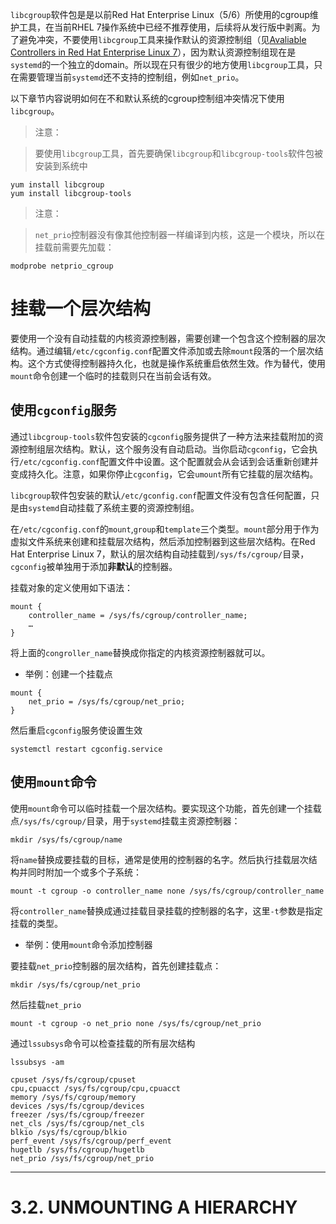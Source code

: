`libcgroup`软件包是是以前Red Hat Enterprise Linux（5/6）所使用的cgroup维护工具，在当前RHEL 7操作系统中已经不推荐使用，后续将从发行版中剥离。为了避免冲突，不要使用`libcgroup`工具来操作默认的资源控制组（见[Avaliable Controllers in Red Hat Enterprise Linux 7](https://access.redhat.com/documentation/en-US/Red_Hat_Enterprise_Linux/7/html/Resource_Management_Guide/br-Resource_Controllers_in_Linux_Kernel.html#itemlist-Available_Controllers_in_Red_Hat_Enterprise_Linux_7)），因为默认资源控制组现在是`systemd`的一个独立的domain。所以现在只有很少的地方使用`libcgroup`工具，只在需要管理当前`systemd`还不支持的控制组，例如`net_prio`。

以下章节内容说明如何在不和默认系统的cgroup控制组冲突情况下使用`libcgroup`。

> 注意：

> 要使用`libcgroup`工具，首先要确保`libcgroup`和`libcgroup-tools`软件包被安装到系统中

```
yum install libcgroup
yum install libcgroup-tools
```

> 注意：

> `net_prio`控制器没有像其他控制器一样编译到内核，这是一个模块，所以在挂载前需要先加载：

```
modprobe netprio_cgroup
```

# 挂载一个层次结构

要使用一个没有自动挂载的内核资源控制器，需要创建一个包含这个控制器的层次结构。通过编辑`/etc/cgconfig.conf`配置文件添加或去除`mount`段落的一个层次结构。这个方式使得控制器持久化，也就是操作系统重启依然生效。作为替代，使用`mount`命令创建一个临时的挂载则只在当前会话有效。

## 使用`cgconfig`服务

通过`libcgroup-tools`软件包安装的`cgconfig`服务提供了一种方法来挂载附加的资源控制组层次结构。默认，这个服务没有自动启动。当你启动`cgconfig`，它会执行`/etc/cgconfig.conf`配置文件中设置。这个配置就会从会话到会话重新创建并变成持久化。注意，如果你停止`cgconfig`，它会`umount`所有它挂载的层次结构。

`libcgroup`软件包安装的默认`/etc/gconfig.conf`配置文件没有包含任何配置，只是由`systemd`自动挂载了系统主要的资源控制组。

在`/etc/cgconfig.conf`的`mount`,`group`和`template`三个类型。`mount`部分用于作为虚拟文件系统来创建和挂载层次结构，然后添加控制器到这些层次结构。在Red Hat Enterprise Linux 7，默认的层次结构自动挂载到`/sys/fs/cgroup/`目录，`cgconfig`被单独用于添加**非默认**的控制器。

挂载对象的定义使用如下语法：

```
mount {
    controller_name = /sys/fs/cgroup/controller_name;
    …
}
```

将上面的`congroller_name`替换成你指定的内核资源控制器就可以。

* 举例：创建一个挂载点

```
mount {
    net_prio = /sys/fs/cgroup/net_prio;
}
```

然后重启`cgconfig`服务使设置生效

```
systemctl restart cgconfig.service
```

## 使用`mount`命令

使用`mount`命令可以临时挂载一个层次结构。要实现这个功能，首先创建一个挂载点`/sys/fs/cgroup/`目录，用于`systemd`挂载主资源控制器：

```
mkdir /sys/fs/cgroup/name
```

将`name`替换成要挂载的目标，通常是使用的控制器的名字。然后执行挂载层次结构并同时附加一个或多个子系统：

```
mount -t cgroup -o controller_name none /sys/fs/cgroup/controller_name
```

将`controller_name`替换成通过挂载目录挂载的控制器的名字，这里`-t`参数是指定挂载的类型。

* 举例：使用`mount`命令添加控制器

要挂载`net_prio`控制器的层次结构，首先创建挂载点：

```
mkdir /sys/fs/cgroup/net_prio
```

然后挂载`net_prio`

```
mount -t cgroup -o net_prio none /sys/fs/cgroup/net_prio
```

通过`lssubsys`命令可以检查挂载的所有层次结构

```
lssubsys -am
```

```
cpuset /sys/fs/cgroup/cpuset
cpu,cpuacct /sys/fs/cgroup/cpu,cpuacct
memory /sys/fs/cgroup/memory
devices /sys/fs/cgroup/devices
freezer /sys/fs/cgroup/freezer
net_cls /sys/fs/cgroup/net_cls
blkio /sys/fs/cgroup/blkio
perf_event /sys/fs/cgroup/perf_event
hugetlb /sys/fs/cgroup/hugetlb
net_prio /sys/fs/cgroup/net_prio
```

----

# 3.2. UNMOUNTING A HIERARCHY


